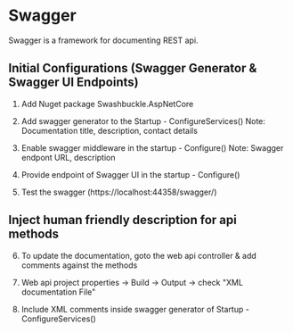 # Swagger
Swagger is a framework for documenting REST api. 


## Initial Configurations (Swagger Generator & Swagger UI Endpoints)
1. Add Nuget package Swashbuckle.AspNetCore

2. Add swagger generator to the Startup - ConfigureServices()
	Note: Documentation title, description, contact details

3. Enable swagger middleware in the startup - Configure()
	Note: Swagger endpont URL, description

4. Provide endpoint of Swagger UI in the startup - Configure()

5. Test the swagger (https://localhost:44358/swagger/)


## Inject human friendly description for api methods
6. To update the documentation, goto the web api controller & add comments against the methods

7. Web api project properties -> Build -> Output -> check "XML documentation File"

8. Include XML comments inside swagger generator of Startup - ConfigureServices()
